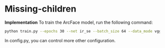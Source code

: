 # Missing-children
<b>Implementation</b> To train the ArcFace model, run the following command:
```bash
python train.py --epochs 30 --net ir_se --batch_size 64 --data_mode vgg
```

In config.py, you can control more other configuration.
